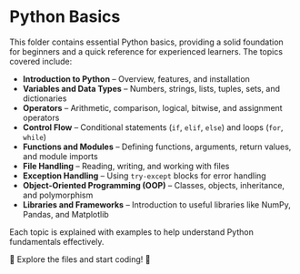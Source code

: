 # Python Basics  

This folder contains essential Python basics, providing a solid foundation for beginners and a quick reference for experienced learners. The topics covered include:  

- **Introduction to Python** – Overview, features, and installation  
- **Variables and Data Types** – Numbers, strings, lists, tuples, sets, and dictionaries  
- **Operators** – Arithmetic, comparison, logical, bitwise, and assignment operators  
- **Control Flow** – Conditional statements (`if`, `elif`, `else`) and loops (`for`, `while`)  
- **Functions and Modules** – Defining functions, arguments, return values, and module imports  
- **File Handling** – Reading, writing, and working with files  
- **Exception Handling** – Using `try-except` blocks for error handling  
- **Object-Oriented Programming (OOP)** – Classes, objects, inheritance, and polymorphism  
- **Libraries and Frameworks** – Introduction to useful libraries like NumPy, Pandas, and Matplotlib  

Each topic is explained with examples to help understand Python fundamentals effectively.  

📂 Explore the files and start coding! 🚀  
